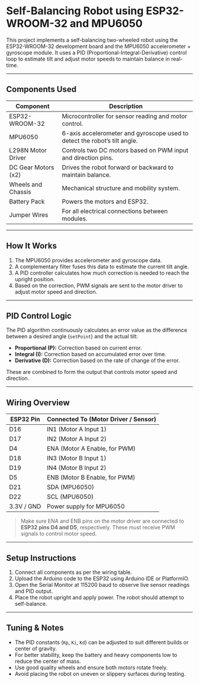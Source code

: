 # Self-Balancing Robot using ESP32-WROOM-32 and MPU6050

This project implements a self-balancing two-wheeled robot using the ESP32-WROOM-32 development board and the MPU6050 accelerometer + gyroscope module. It uses a PID (Proportional-Integral-Derivative) control loop to estimate tilt and adjust motor speeds to maintain balance in real-time.

---

## Components Used

| Component              | Description                                                                 |
|------------------------|-----------------------------------------------------------------------------|
| ESP32-WROOM-32         | Microcontroller for sensor reading and motor control.                       |
| MPU6050                | 6-axis accelerometer and gyroscope used to detect the robot’s tilt angle.  |
| L298N Motor Driver     | Controls two DC motors based on PWM input and direction pins.               |
| DC Gear Motors (x2)    | Drives the robot forward or backward to maintain balance.                   |
| Wheels and Chassis     | Mechanical structure and mobility system.                                   |
| Battery Pack           | Powers the motors and ESP32.                                                |
| Jumper Wires           | For all electrical connections between modules.                             |

---

## How It Works

1. The MPU6050 provides accelerometer and gyroscope data.
2. A complementary filter fuses this data to estimate the current tilt angle.
3. A PID controller calculates how much correction is needed to reach the upright position.
4. Based on the correction, PWM signals are sent to the motor driver to adjust motor speed and direction.

---

## PID Control Logic

The PID algorithm continuously calculates an error value as the difference between a desired angle (`setPoint`) and the actual tilt:

- **Proportional (P):** Correction based on current error.
- **Integral (I):** Correction based on accumulated error over time.
- **Derivative (D):** Correction based on the rate of change of the error.

These are combined to form the output that controls motor speed and direction.

---

## Wiring Overview

| ESP32 Pin | Connected To (Motor Driver / Sensor) |
|-----------|---------------------------------------|
| D16       | IN1 (Motor A Input 1)                 |
| D17       | IN2 (Motor A Input 2)                 |
| D4        | ENA (Motor A Enable, for PWM)         |
| D18       | IN3 (Motor B Input 1)                 |
| D19       | IN4 (Motor B Input 2)                 |
| D5        | ENB (Motor B Enable, for PWM)         |
| D21       | SDA (MPU6050)                         |
| D22       | SCL (MPU6050)                         |
| 3.3V / GND| Power supply for MPU6050              |

> Make sure ENA and ENB pins on the motor driver are connected to **ESP32 pins D4 and D5**, respectively. These must receive PWM signals to control motor speed.

---

## Setup Instructions

1. Connect all components as per the wiring table.
2. Upload the Arduino code to the ESP32 using Arduino IDE or PlatformIO.
3. Open the Serial Monitor at 115200 baud to observe live sensor readings and PID output.
4. Place the robot upright and apply power. The robot should attempt to self-balance.

---

## Tuning & Notes

- The PID constants (`Kp`, `Ki`, `Kd`) can be adjusted to suit different builds or center of gravity.
- For better stability, keep the battery and heavy components low to reduce the center of mass.
- Use good quality wheels and ensure both motors rotate freely.
- Avoid placing the robot on uneven or slippery surfaces during testing.

